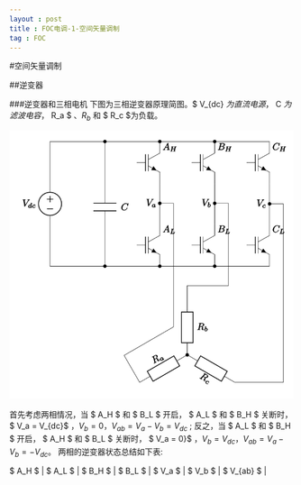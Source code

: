 ```yaml
---
layout : post
title : FOC电调-1-空间矢量调制
tag : FOC
---
```


#空间矢量调制

##逆变器

###逆变器和三相电机
下图为三相逆变器原理简图。$ V_{dc} $为直流电源，$ C $为滤波电容，$ R_a $ 、$R_b$ 和 $ R_c $为负载。

![](/image/three_phase_bridge.svg "图1：逆变器与三相电机简图")

首先考虑两相情况，当 $ A_H $ 和 $ B_L $ 开启， $ A_L $ 和 $ B_H $ 关断时，
$ V_a = V_{dc}$ ，$V_b = 0$，$V_{ab} = V_a - V_b = V_{dc}$ ;
反之，当 $ A_L $ 和 $ B_H $ 开启， $ A_H $ 和 $ B_L $ 关断时，
$ V_a = 0}$ ，$V_b = V_{dc}$，$V_{ab} = V_a - V_b = -V_{dc}$。
两相的逆变器状态总结如下表:

 $ A_H $ | $ A_L $ | $ B_H $ | $ B_L $ | $ V_a $ | $ V_b $ | $ V_{ab} $ |

